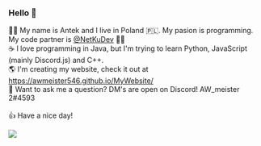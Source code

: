 ### Hello 👋

🧑‍💻 My name is Antek and I live in Poland 🇵🇱. My pasion is programming. My code partner is [@NetKuDev](https://github.com/netkudev) 👯💙
</br>
☕ I love programming in Java, but I'm trying to learn Python, JavaScript (mainly Discord.js) and C++.
</br>
🌎 I'm creating my website, check it out at https://awmeister546.github.io/MyWebsite/
</br>
💬 Want to ask me a question? DM's are open on Discord! AW_meister 2#4593
</br>
</br>
👍 Have a nice day!

<img src="https://discord.c99.nl/widget/theme-1/725333421236158485.png">

<!--
**AWmeister546/AWmeister546** is a ✨ _special_ ✨ repository because its `README.md` (this file) appears on your GitHub profile.

Here are some ideas to get you started:

- 🔭 I’m currently working on ...
- 🌱 I’m currently learning ...
- 👯 I’m looking to collaborate on ...
- 🤔 I’m looking for help with ...
- 💬 Ask me about ...
- 📫 How to reach me: ...
- 😄 Pronouns: ...
- ⚡ Fun fact: ...
-->
